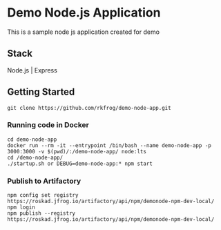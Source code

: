 # Demo Node.js Application

This is a sample node js application created for demo

## Stack

Node.js | Express

## Getting Started
```
git clone https://github.com/rkfrog/demo-node-app.git
```

### Running code in Docker
```
cd demo-node-app
docker run --rm -it --entrypoint /bin/bash --name demo-node-app -p 3000:3000 -v $(pwd)/:/demo-node-app/ node:lts
cd /demo-node-app/
./startup.sh or DEBUG=demo-node-app:* npm start
```

###  Publish to Artifactory
```
npm config set registry https://roskad.jfrog.io/artifactory/api/npm/demonode-npm-dev-local/
npm login
npm publish --registry https://roskad.jfrog.io/artifactory/api/npm/demonode-npm-dev-local/
```